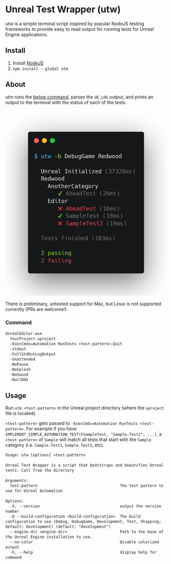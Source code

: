 # Unreal Test Wrapper (utw)

utw is a simple terminal script inspired by popular NodeJS testing frameworks to provide easy to read output for running tests for Unreal Engine applications.

## Install

1. Install [NodeJS](https://nodejs.org)
1. `npm install --global utm`

## About

utm runs the [below command](#command), parses the `UE_LOG` output, and prints an output to the terminal with the status of each of the tests.

![utw screenshot](resources/screenshot.png)

There is preliminary, untested support for Mac, but Linux is not supported currently (PRs are welcome!).

### Command

```
UnrealEditor.exe
  YourProject.uproject
  -ExecCmds=Automation RunTests <test-pattern>;Quit
  -stdout
  -FullStdOutLogOutput
  -Unattended
  -NoPause
  -NoSplash
  -NoSound
  -NullRHI
```

## Usage

Run `utm <test-pattern>` in the Unreal project directory (where the `uproject` file is located).

`<test-pattern>` gets passed to `-ExecCmds=Automation RunTests <test-pattern>`. For example if you have `IMPLEMENT_SIMPLE_AUTOMATION_TEST(FSampleTest, "Sample.Test1", ...)`, a `<test-pattern>` of `Sample` will match all tests that start with the `Sample` category (i.e. `Sample.Test1`, `Sample.Test2`, etc).

```
Usage: utw [options] <test-pattern>

Unreal Test Wrapper is a script that bootstraps and beautifies Unreal tests. Call from the directory

Arguments:
  test-pattern                                    The test pattern to use for Unreal Automation

Options:
  -V, --version                                   output the version number
  -b --build-configuration <build-configuration>  The build configuration to use (Debug, DebugGame, Development, Test, Shipping; default: Development) (default: "Development")
  --engine-dir <engine-dir>                       Path to the base of the Unreal Engine installation to use.
  --no-color                                      Disable colorized output
  -h, --help                                      display help for command
```
